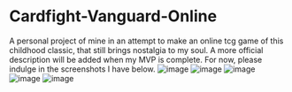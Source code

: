 # Cardfight-Vanguard-Online
A personal project of mine in an attempt to make an online tcg game of this childhood classic, that still brings nostalgia to my soul.
A more official description will be added when my MVP is complete. For now, please indulge in the screenshots I have below.
![image](https://github.com/user-attachments/assets/2d06f790-0dc0-4a68-b8f3-de469dd0d6e7)
![image](https://github.com/user-attachments/assets/40d694f4-5215-445e-8c40-968e73370608)
![image](https://github.com/user-attachments/assets/8ec938bd-50f4-4adb-8247-f19fd9064013)
![image](https://github.com/user-attachments/assets/550e399b-aa5b-46eb-890e-aacc5acc6454)
![image](https://github.com/user-attachments/assets/07cb6359-d40b-44db-9590-5d0efe9c52a7)
